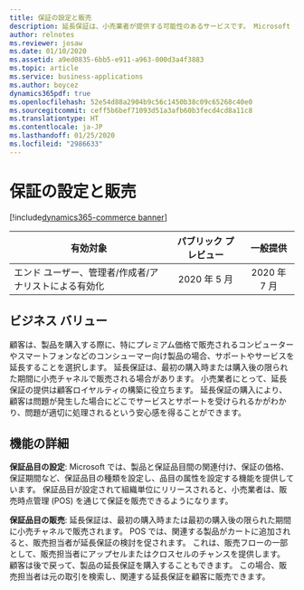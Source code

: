 ```yaml
---
title: 保証の設定と販売
description: 延長保証は、小売業者が提供する可能性のあるサービスです。 Microsoft では、製品に保証をマッピングし、さまざまな小売チャネルで販売することができるサービス品目としての保証の概念を導入しています。
author: relnotes
ms.reviewer: josaw
ms.date: 01/10/2020
ms.assetid: a9ed0835-6bb5-e911-a963-000d3a4f3883
ms.topic: article
ms.service: business-applications
ms.author: boycez
dynamics365pdf: true
ms.openlocfilehash: 52e54d88a2904b9c56c1450b38c09c65268c40e0
ms.sourcegitcommit: ceff5b6bef71093d51a3afb60b3fecd4cd8a11c8
ms.translationtype: HT
ms.contentlocale: ja-JP
ms.lasthandoff: 01/25/2020
ms.locfileid: "2986633"
---
```

# <a name="warranty-setup-and-sell"></a>保証の設定と販売
[!include[dynamics365-commerce banner](../includes/dynamics365-commerce.md)]

| 有効対象    |  パブリック プレビュー | 一般提供 | 
| ---------- | :----------: |:----------: |
|エンド ユーザー、管理者/作成者/アナリストによる有効化|2020 年 5 月| 2020 年 7 月|


## <a name="business-value"></a>ビジネス バリュー
<!-- bv start -->
顧客は、製品を購入する際に、特にプレミアム価格で販売されるコンピューターやスマートフォンなどのコンシューマー向け製品の場合、サポートやサービスを延長することを選択します。 延長保証は、最初の購入時または購入後の限られた期間に小売チャネルで販売される場合があります。 小売業者にとって、延長保証の提供は顧客ロイヤルティの構築に役立ちます。 延長保証の購入により、顧客は問題が発生した場合にどこでサービスとサポートを受けられるかがわかり、問題が適切に処理されるという安心感を得ることができます。
<!-- bv end -->



## <a name="feature-details"></a>機能の詳細
<!--feature detail start -->
**保証品目の設定**: Microsoft では、製品と保証品目間の関連付け、保証の価格、保証期間など、保証品目の種類を設定し、品目の属性を設定する機能を提供しています。 保証品目が設定されて組織単位にリリースされると、小売業者は、販売時点管理 (POS) を通じて保証を販売できるようになります。

**保証品目の販売**: 延長保証は、最初の購入時または最初の購入後の限られた期間に小売チャネルで販売されます。 POS では、関連する製品がカートに追加されると、販売担当者が延長保証の検討を促されます。 これは、販売フローの一部として、販売担当者にアップセルまたはクロスセルのチャンスを提供します。 顧客は後で戻って、製品の延長保証を購入することもできます。 この場合、販売担当者は元の取引を検索し、関連する延長保証を顧客に販売できます。
<!--feature detail end -->









